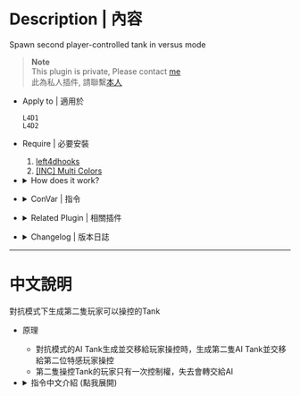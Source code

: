 # Description | 內容
Spawn second player-controlled tank in versus mode

> __Note__ <br/>
This plugin is private, Please contact [me](https://github.com/fbef0102/Game-Private_Plugin#私人插件列表-private-plugins-list)<br/>
此為私人插件, 請聯繫[本人](https://github.com/fbef0102/Game-Private_Plugin#私人插件列表-private-plugins-list)

* Apply to | 適用於
	```
	L4D1
	L4D2
	```

* Require | 必要安裝
	1. [left4dhooks](https://forums.alliedmods.net/showthread.php?t=321696)
	2. [[INC] Multi Colors](https://github.com/fbef0102/L4D1_2-Plugins/releases/tag/Multi-Colors)
	
* <details><summary>How does it work?</summary>

	* When player is about to be the tank (X will get tank), second tank will spawn and controlled by second infected player
	* Second tank player only has one control. Once lose all frustration, pass tank to AI
</details>

* <details><summary>ConVar | 指令</summary>

	* cfg/sourcemod/l4d_doubletank.cfg
		```php
		// 0=Plugin off, 1=Plugin on.
		l4d_doubletank_enable "1"
		```
</details>
	
* <details><summary>Related Plugin | 相關插件</summary>

	1. [versusbosses_ifier](/L4D_插件/Versus_對抗模式/versusbosses_ifier): Sets a tank and witch spawn point on every map in versus
		> 對抗模式下每一張地圖挑選隨機路程生成一隻Tank與一個Witch
</details>

* <details><summary>Changelog | 版本日誌</summary>

	* v1.1 (2024-9-8)
		* Fixed ghost tank

	* v1.0
		* Initial Release
</details>

- - - -
# 中文說明
對抗模式下生成第二隻玩家可以操控的Tank

* 原理
	* 對抗模式的AI Tank生成並交移給玩家操控時，生成第二隻AI Tank並交移給第二位特感玩家操控
	* 第二隻操控Tank的玩家只有一次控制權，失去會轉交給AI

* <details><summary>指令中文介紹 (點我展開)</summary>

	* cfg/sourcemod/l4d_doubletank.cfg
		```php
		// 0=關閉插件, 1=啟動插件
		l4d_doubletank_enable "1"
		```
</details>
